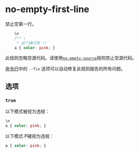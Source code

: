 # no-empty-first-line

禁止空第一行。

```css
    \n
    /** ↑
     * 这个换行符 */
    a { color: pink; }
```

此规则忽略空源代码。请使用[`no-empty-source`](../no-empty-source/README.md)规则禁止空源代码。

[命令行](../../../docs/user-guide/cli.md#自动修复错误)中的 `--fix` 选项可以自动修复此规则报告的所有问题。

## 选项

### `true`

以下模式被视为违规：

```css
\n
a { color: pink; }
```

以下模式*不*被视为违规：

```css
a { color: pink; }
```
